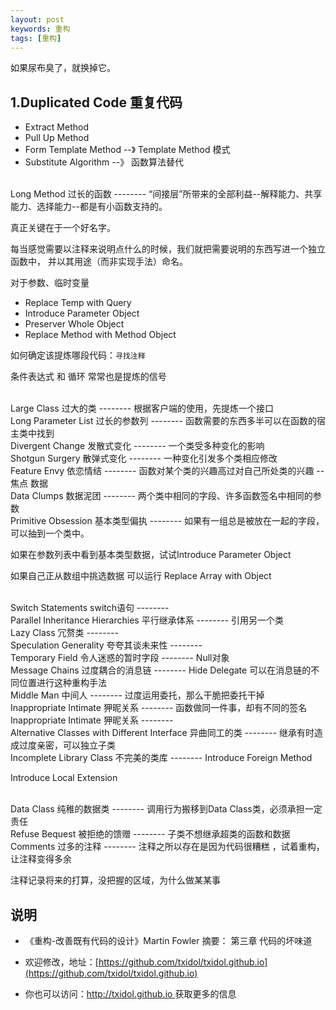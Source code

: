 ```yaml
---
layout: post
keywords: 重构
tags: [重构]
---
```


如果尿布臭了，就换掉它。

1.Duplicated Code 重复代码
--------

- Extract Method 
- Pull Up Method 
- Form Template Method --》 Template Method 模式
- Substitute Algorithm --》 函数算法替代

<br>
Long Method 过长的函数
--------
“间接层”所带来的全部利益--解释能力、共享能力、选择能力--都是有小函数支持的。

真正关键在于一个好名字。

每当感觉需要以注释来说明点什么的时候，我们就把需要说明的东西写进一个独立函数中，
并以其用途（而非实现手法）命名。

对于参数、临时变量

- Replace Temp with Query
- Introduce Parameter Object
- Preserver Whole Object
- Replace Method with Method Object

如何确定该提炼哪段代码：`寻找注释`

条件表达式 和 循环 常常也是提炼的信号

<br>
Large Class 过大的类
--------
根据客户端的使用，先提炼一个接口

<br>
Long Parameter List 过长的参数列
--------
函数需要的东西多半可以在函数的宿主类中找到

<br>
Divergent Change 发散式变化
--------
一个类受多种变化的影响

<br>
Shotgun Surgery 散弹式变化
--------
一种变化引发多个类相应修改

<br>
Feature Envy 依恋情结
--------
函数对某个类的兴趣高过对自己所处类的兴趣 --焦点 数据

<br>
Data Clumps 数据泥团
--------
两个类中相同的字段、许多函数签名中相同的参数 

<br>
Primitive Obsession 基本类型偏执
--------
如果有一组总是被放在一起的字段，可以抽到一个类中。

如果在参数列表中看到基本类型数据，试试Introduce Parameter Object

如果自己正从数组中挑选数据 可以运行 Replace Array with Object

<br>
Switch Statements switch语句
--------

<br>
Parallel Inheritance Hierarchies 平行继承体系
--------
引用另一个类

<br>
Lazy Class  冗赘类
--------

<br>
Speculation Generality 夸夸其谈未来性
--------

<br>
Temporary Field 令人迷惑的暂时字段
--------
Null对象

<br>
Message Chains 过度耦合的消息链
--------
Hide Delegate 可以在消息链的不同位置进行这种重构手法

<br>
Middle Man 中间人
--------
过度运用委托，那么干脆把委托干掉 

<br>
Inappropriate Intimate 狎昵关系
--------
函数做同一件事，却有不同的签名

<br>
Inappropriate Intimate 狎昵关系
--------

<br>
Alternative Classes with Different Interface 异曲同工的类
--------
继承有时造成过度亲密，可以独立子类

<br>
Incomplete Library Class 不完美的类库
--------
Introduce Foreign Method 

Introduce Local Extension

<br>
Data Class 纯稚的数据类
--------
调用行为搬移到Data Class类，必须承担一定责任

<br>
Refuse Bequest 被拒绝的馈赠
--------
子类不想继承超类的函数和数据 

<br>
Comments 过多的注释
--------
注释之所以存在是因为代码很糟糕 ，试着重构，让注释变得多余 

注释记录将来的打算，没把握的区域，为什么做某某事 

说明
----
- 《重构-改善既有代码的设计》Martin Fowler 摘要： 第三章 代码的坏味道 

- 欢迎修改，地址：[https://github.com/txidol/txidol.github.io](https://github.com/txidol/txidol.github.io)

- 你也可以访问：[http://txidol.github.io ](http://txidol.github.io) 获取更多的信息
